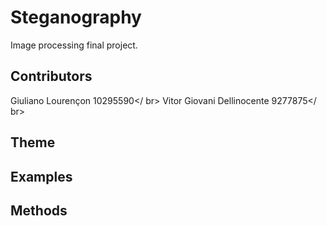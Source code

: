 # Steganography
Image processing final project.

## Contributors

Giuliano Lourençon  10295590</ br>
Vitor Giovani Dellinocente 9277875</ br>

## Theme

## Examples

## Methods
